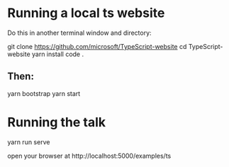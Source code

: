 # Running a local ts website
Do this in another terminal window and directory:

git clone https://github.com/microsoft/TypeScript-website
cd TypeScript-website
yarn install
code .

## Then:
yarn bootstrap
yarn start

# Running the talk
yarn run serve

open your browser at http://localhost:5000/examples/ts
